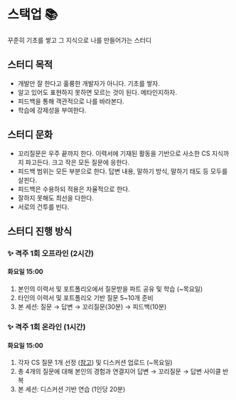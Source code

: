 # 스택업 📚

꾸준히 기초를 쌓고 그 지식으로 나를 만들어가는 스터디

## 스터디 목적

- 개발만 잘 한다고 훌륭한 개발자가 아니다. 기초를 쌓자.
- 알고 있어도 표현하지 못하면 모르는 것이 된다. 메타인지하자.
- 피드백을 통해 객관적으로 나를 바라본다.
- 학습에 강제성을 부여한다.

## 스터디 문화
- 꼬리질문은 우주 끝까지 한다. 이력서에 기재된 활동을 기반으로 사소한 CS 지식까지 파고든다. 크고 작은 모든 질문에 응한다.
- 피드백 범위는 모든 부분으로 한다. 답변 내용, 말하기 방식, 말하기 태도 등 모두를 살핀다.
- 피드백은 수용하되 적용은 자율적으로 한다.
- 잘하지 못해도 최선을 다한다.
- 서로의 건투를 빈다.

## 스터디 진행 방식

### ✨ 격주 1회 오프라인 (2시간)
#### 화요일 15:00
1. 본인의 이력서 및 포트폴리오에서 질문받을 파트 공유 및 학습 (~목요일)
2. 타인의 이력서 및 포트폴리오 기반 질문 5~10개 준비
3. 본 세션: 질문 → 답변 → 꼬리질문(30분) → 피드백(10분)

### ✨ 격주 1회 온라인 (1시간)
#### 화요일 15:00
1. 각자 CS 질문 1개 선정 ([참고](https://github.com/ksundong/backend-interview-question)) 및 디스커션 업로드 (~목요일)
2. 총 4개의 질문에 대해 본인의 경험과 연결지어 답변 → 꼬리질문 → 답변 사이클 반복
3. 본 세션: 디스커션 기반 연습 (1인당 20분)

<!--
### ✨ 평일 CS 학습 (30분) — 희망자에 한함
1. [매일메일](https://www.maeil-mail.kr/)에서 수신한 질문 학습 및 답변 정리
2. 깃허브 디스커션 페이지에 `매일학습` 태그와 함께 답변 업로드
3. 음성 메모로 메타인지 (업로드 여부는 상의 필요)

<details>
  <summary>평일 CS 학습 세부 규칙</summary>  

  - 평일 중 주 3~5회 허용
  - 답변 유효 시간: 당일 07:00 ~ 익일 06:59
  - 벌금: 1회당 1000원 (스터디 마무리 시점에 업로드 답변 개수 비율로 분배)
</details>
-->
